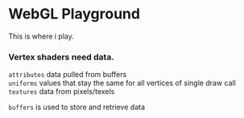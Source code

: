 # WebGL Playground
This is where i play.

### Vertex shaders need data. 
`attributes` data pulled from buffers   
`uniforms` values that stay the same for all vertices of single draw call   
`textures` data from pixels/texels   

`buffers` is used to store and retrieve data   